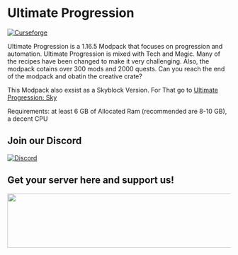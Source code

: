 # Ultimate Progression

[![Curseforge](http://cf.way2muchnoise.eu/full_515664_downloads.svg)](https://www.curseforge.com/minecraft/modpacks/ultimate-progression)

Ultimate Progression is a 1.16.5 Modpack that focuses on progression and automation. Ultimate Progression is mixed with Tech and Magic. Many of the recipes have been changed to make it very challenging. Also, the modpack cotains over 300 mods and 2000 quests. Can you reach the end of the modpack and obatin the creative crate?

This Modpack also exsist as a Skyblock Version. For That go to <a href="https://www.curseforge.com/minecraft/modpacks/ultimate-progression-sky">Ultimate Progression: Sky</a>

Requirements: at least 6 GB of Allocated Ram (recommended are 8-10 GB), a decent CPU

## Join our Discord

[![Discord](https://discord.com/assets/e4923594e694a21542a489471ecffa50.svg)](https://discord.gg/g8vzcVSdMe)

## Get your server here and support us!

<a href="https://www.bisecthosting.com/ULTIMATEPROGRESS"><img src="https://www.bisecthosting.com/images/CF/Ultimate%20Progression/bh_up_promo.png" width="780" height="123" border="0"></a>
